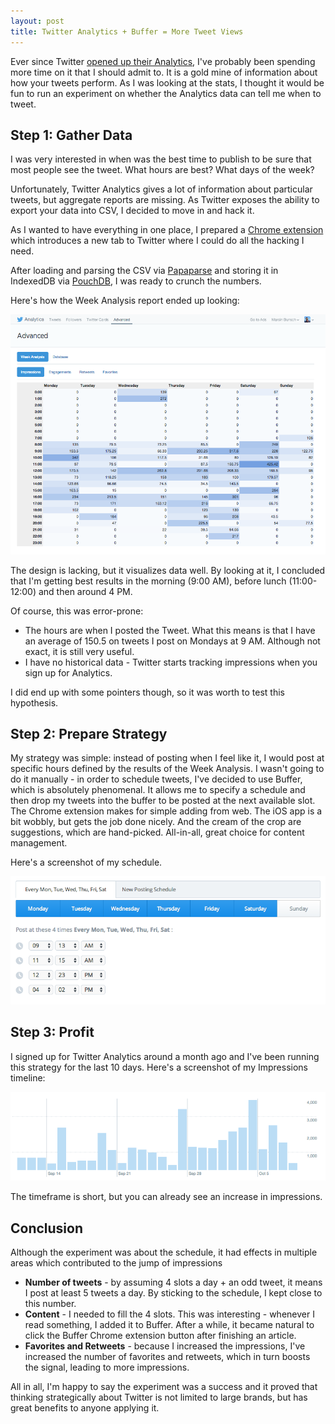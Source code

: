 ```yaml
---
layout: post
title: Twitter Analytics + Buffer = More Tweet Views
---
```


Ever since Twitter [opened up their Analytics](http://techcrunch.com/2014/08/27/how-many-people-see-your-tweets-twitter-opens-its-nifty-analytics-dashboard-to-everyone/), I've probably been spending more time on it that I should admit to. It is a gold mine of information about how your tweets perform. As I was looking at the stats, I thought it would be fun to run an experiment on whether the Analytics data can tell me when to tweet.

## Step 1: Gather Data

I was very interested in when was the best time to publish to be sure that most people see the tweet. What hours are best? What days of the week?

Unfortunately, Twitter Analytics gives a lot of information about particular tweets, but aggregate reports are missing. As Twitter exposes the ability to export your data into CSV, I decided to move in and hack it.

As I wanted to have everything in one place, I prepared a [Chrome extension](https://github.com/marcinbunsch/twitter-advanced-analytics) which introduces a new tab to Twitter where I could do all the hacking I need.

After loading and parsing the CSV via [Papaparse](http://papaparse.com/) and storing it in IndexedDB via [PouchDB](http://pouchdb.com/), I was ready to crunch the numbers.

Here's how the Week Analysis report ended up looking:

![Week Analysis report](/public/images/twitter-analytics/twitter.analytics.week.report.png)

The design is lacking, but it visualizes data well. By looking at it, I concluded that I'm getting best results in the morning (9:00 AM), before lunch (11:00-12:00) and then around 4 PM.

Of course, this was error-prone:

* The hours are when I posted the Tweet. What this means is that I have an average of 150.5 on tweets I post on Mondays at 9 AM. Although not exact, it is still very useful.
* I have no historical data - Twitter starts tracking impressions when you sign up for Analytics.

I did end up with some pointers though, so it was worth to test this hypothesis.

<!-- more -->

## Step 2: Prepare Strategy

My strategy was simple: instead of posting when I feel like it, I would post at specific hours defined by the results of the Week Analysis. I wasn't going to do it manually - in order to schedule tweets, I've decided to use Buffer, which is absolutely phenomenal. It allows me to specify a schedule and then drop my tweets into the buffer to be posted at the next available slot. The Chrome extension makes for simple adding from web. The iOS app is a bit wobbly, but gets the job done nicely. And the cream of the crop are suggestions, which are hand-picked. All-in-all, great choice for content management.

Here's a screenshot of my schedule.

![Buffer Schedule](/public/images/twitter-analytics/buffer.schedule.png)

## Step 3: Profit

I signed up for Twitter Analytics around a month ago and I've been running this strategy for the last 10 days. Here's a screenshot of my Impressions timeline:

![Impressions timeline](/public/images/twitter-analytics/twitter.analytics.impressions.png)

The timeframe is short, but you can already see an increase in impressions.

## Conclusion

Although the experiment was about the schedule, it had effects in multiple areas which contributed to the jump of impressions

* __Number of tweets__ - by assuming 4 slots a day + an odd tweet, it means I post at least 5 tweets a day. By sticking to the schedule, I kept close to this number.
* __Content__ - I needed to fill the 4 slots. This was interesting - whenever I read something, I added it to Buffer. After a while, it became natural to click the Buffer Chrome extension button after finishing an article.
* __Favorites and Retweets__ - because I increased the impressions, I've increased the number of favorites and retweets, which in turn boosts the signal, leading to more impressions.

All in all, I'm happy to say the experiment was a success and it proved that thinking strategically about Twitter is not limited to large brands, but has great benefits to anyone applying it.

